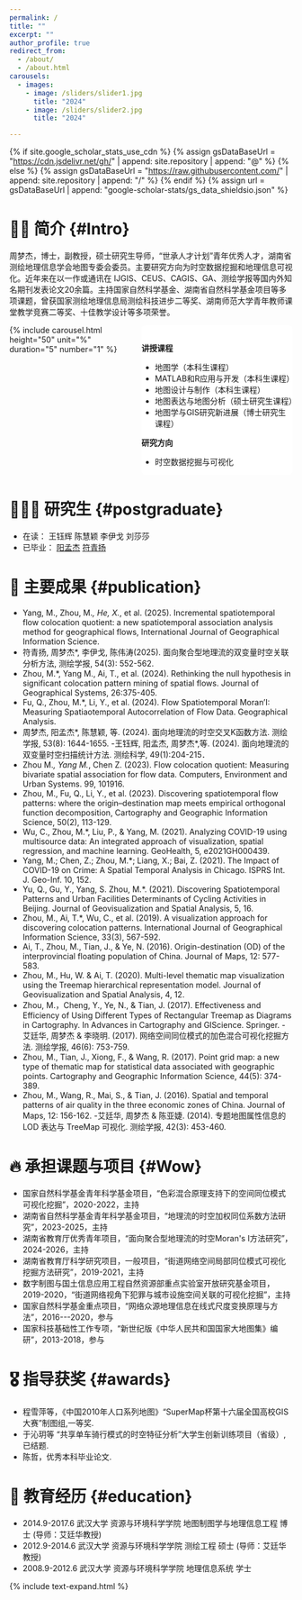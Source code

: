 ```yaml
---
permalink: /
title: ""
excerpt: ""
author_profile: true
redirect_from: 
  - /about/
  - /about.html
carousels:
  - images: 
    - image: /sliders/slider1.jpg
      title: "2024"
    - image: /sliders/slider2.jpg
      title: "2024"

---
```


<style>
.main-content {
  display: flex;
  justify-content: space-between;
  gap: 20px;
}

.sliderBar {
  flex: 4;

  border-radius: 8px;

}

.sliderText {
  flex: 5;
  background-color: #fff;
  border-radius: 8px;
  padding-top:1rem;
}

.carousel__holder {
  width: 100%;
  height: 90%;
}

@media (max-width:768px){
  .main-content{
    flex-direction:column;
  }
  .sliderBar{
    max-width:100%;
    order:0;
  }
  .sliderText{
    order:1;
  }
}
</style>

{% if site.google_scholar_stats_use_cdn %}
{% assign gsDataBaseUrl = "https://cdn.jsdelivr.net/gh/" | append: site.repository | append: "@" %}
{% else %}
{% assign gsDataBaseUrl = "https://raw.githubusercontent.com/" | append: site.repository | append: "/" %}
{% endif %}
{% assign url = gsDataBaseUrl | append: "google-scholar-stats/gs_data_shieldsio.json" %}

<span class='anchor' id='about-me'></span>
# 👨‍🏫 简介 {#Intro}
周梦杰，博士，副教授，硕士研究生导师，“世承人才计划”青年优秀人才，湖南省测绘地理信息学会地图专委会委员。主要研究方向为时空数据挖掘和地理信息可视化。近年来在以一作或通讯在 IJGIS、CEUS、CAGIS、GA、测绘学报等国内外知名期刊发表论文20余篇。主持国家自然科学基金、湖南省自然科学基金项目等多项课题，曾获国家测绘地理信息局测绘科技进步二等奖、湖南师范大学青年教师课堂教学竞赛二等奖、十佳教学设计等多项荣誉。




<!-- 
{% include carousel.html height="50" unit="%" duration="5" number="1" %}

<div class='paper-box'><div class='paper-box-image'><div><div class="badge">In class</div><img src='images/in class.jpg' alt="sym" width="100%"></div></div>
<div class='paper-box-text' markdown="1">


</div>

</div>

-->

<div class="main-content">
  <div class="sliderBar">
    {% include carousel.html height="50" unit="%" duration="5" number="1" %}
  </div>
  <div class='sliderText' markdown="1">


**讲授课程**

- 地图学（本科生课程）
- MATLAB和R应用与开发（本科生课程）
- 地图设计与制作（本科生课程）
- 地图表达与地图分析（硕士研究生课程）
- 地图学与GIS研究新进展（博士研究生课程）


**研究方向**

- 时空数据挖掘与可视化

</div>
</div>




# 👨🏻‍🎓 研究生 {#postgraduate}
- 在读： 王钰辉 陈慧颖 李伊戈 刘莎莎 
- 已毕业： [阳孟杰]() [符青扬]() 


# 📝 主要成果 {#publication} 

- Yang, M., Zhou, M.*, He, X.*, et al. (2025). Incremental spatiotemporal flow colocation quotient: a new spatiotemporal association analysis method for geographical flows, International Journal of Geographical Information Science.
- 符青扬, 周梦杰*, 李伊戈, 陈伟涛(2025). 面向聚合型地理流的双变量时空关联分析方法, 测绘学报, 54(3): 552-562.
- Zhou, M.*, Yang M., Ai, T., et al. (2024). Rethinking the null hypothesis in significant colocation pattern mining of spatial flows. Journal of Geographical Systems, 26:375-405.
- Fu, Q., Zhou, M.*, Li, Y., et al. (2024). Flow Spatiotemporal Moran’I: Measuring Spatiaotemporal Autocorrelation of Flow Data. Geographical Analysis.
- 周梦杰, 阳孟杰*, 陈慧颖, 等. (2024). 面向地理流的时空交叉K函数方法. 测绘学报, 53(8): 1644-1655.
-王钰辉, 阳孟杰, 周梦杰*,等. (2024). 面向地理流的双变量时空扫描统计方法. 测绘科学, 49(1):204-215．
- Zhou M.*, Yang M.*, Chen Z. (2023). Flow colocation quotient: Measuring bivariate spatial association for flow data. Computers, Environment and Urban Systems. 99, 101916.
- Zhou, M., Fu, Q., Li, Y., et al. (2023). Discovering spatiotemporal flow patterns: where the origin–destination map meets empirical orthogonal function decomposition, Cartography and Geographic Information Science, 50(2), 113-129.
- Wu, C., Zhou, M.*, Liu, P., & Yang, M. (2021). Analyzing COVID-19 using multisource data: An integrated approach of visualization, spatial regression, and machine learning. GeoHealth, 5, e2021GH000439.
- Yang, M.; Chen, Z.; Zhou, M.*; Liang, X.; Bai, Z. (2021). The Impact of COVID-19 on Crime: A Spatial Temporal Analysis in Chicago. ISPRS Int. J. Geo-Inf. 10, 152.
- Yu, Q., Gu, Y., Yang, S. Zhou, M.*. (2021). Discovering Spatiotemporal Patterns and Urban Facilities Determinants of Cycling Activities in Beijing. Journal of Geovisualization and Spatial Analysis, 5, 16.
- Zhou, M., Ai, T.*, Wu, C., et al. (2019). A visualization approach for discovering colocation patterns. International Journal of Geographical Information Science, 33(3), 567-592. 
- Ai, T., Zhou, M., Tian, J., & Ye, N. (2016). Origin-destination (OD) of the interprovincial floating population of China. Journal of Maps, 12: 577-583. 
- Zhou, M., Hu, W. & Ai, T. (2020). Multi-level thematic map visualization using the Treemap hierarchical representation model. Journal of Geovisualization and Spatial Analysis, 4, 12. 
- Zhou, M.，Cheng, Y., Ye, N., & Tian, J. (2017). Effectiveness and Efficiency of Using Different Types of Rectangular Treemap as Diagrams in Cartography. In Advances in Cartography and GIScience. Springer. 
-艾廷华, 周梦杰 & 李晓明. (2017). 网络空间同位模式的加色混合可视化挖掘方法. 测绘学报, 46(6): 753-759. 
- Zhou, M., Tian, J., Xiong, F., & Wang, R. (2017). Point grid map: a new type of thematic map for statistical data associated with geographic points. Cartography and Geographic Information Science, 44(5): 374-389. 
- Zhou, M., Wang, R., Mai, S., & Tian, J. (2016). Spatial and temporal patterns of air quality in the three economic zones of China. Journal of Maps, 12: 156-162.
-艾廷华, 周梦杰 & 陈亚婕. (2014). 专题地图属性信息的 LOD 表达与 TreeMap 可视化. 测绘学报, 42(3): 453-460. 	

# 🔥 承担课题与项目 {#Wow}
- 国家自然科学基金青年科学基金项目，“色彩混合原理支持下的空间同位模式可视化挖掘”，2020-2022，主持
- 湖南省自然科学基金青年科学基金项目，“地理流的时空加权同位系数方法研究”，2023-2025，主持
- 湖南省教育厅优秀青年项目，“面向聚合型地理流的时空Moran's I方法研究”，2024-2026，主持
- 湖南省教育厅科学研究项目，一般项目，“街道网络空间局部同位模式可视化挖掘方法研究”，2019-2021，主持
- 数字制图与国土信息应用工程自然资源部重点实验室开放研究基金项目， 2019-2020，“街道网络视角下犯罪与城市设施空间关联的可视化挖掘”，主持
- 国家自然科学基金重点项目，“网络众源地理信息在线式尺度变换原理与方法”，2016---2020，参与
- 国家科技基础性工作专项，“新世纪版《中华人民共和国国家大地图集》编研”，2013-2018，参与


# 🎖 指导获奖 {#awards} 
- 程雪萍等，《中国2010年人口系列地图》“SuperMap杯第十六届全国高校GIS大赛”制图组,一等奖.
- 于沁玥等 “共享单车骑行模式的时空特征分析”大学生创新训练项目（省级）, 已结题.
- 陈哲，优秀本科毕业论文.


# 📖 教育经历 {#education} 
- 2014.9-2017.6 武汉大学 资源与环境科学学院 地图制图学与地理信息工程 博士 (导师：艾廷华教授)
- 2012.9-2014.6 武汉大学 资源与环境科学学院 测绘工程 硕士 (导师：艾廷华教授)
- 2008.9-2012.6 武汉大学 资源与环境科学学院 地理信息系统 学士




{% include text-expand.html %}

